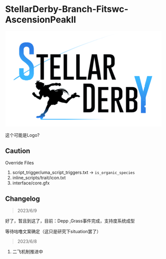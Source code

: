 # StellarDerby-Branch-Fitswc-AscensionPeakⅡ

![stellarderby_logo_2_mini.png](stellarderby_logo_2.png)

这个可能是Logo?

## Caution

Override Files

1. script_trigger/uma_script_triggers.txt -> `is_organic_species`
2. inline_scripts/trait/icon.txt
3. interface/core.gfx

## Changelog

> 2023/6/9

好了，暂且到这了，目前：Depp ,Grass事件完成，支持度系统成型

等待咕噜文案确定（这只是研究下situation罢了）

> 2023/6/8

1. 二飞机制推进中
